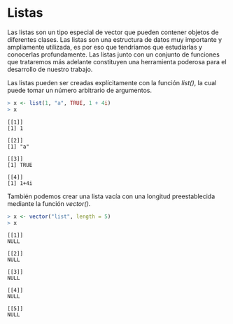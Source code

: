 
# Listas

Las listas son un tipo especial de vector que pueden contener objetos de diferentes clases. Las listas son una estructura de datos muy importante y ampliamente utilizada, es por eso que tendríamos que estudiarlas y conocerlas profundamente. Las listas junto con un conjunto de funciones que trataremos más adelante constituyen una herramienta poderosa para el desarrollo de nuestro trabajo.

Las listas pueden ser creadas explícitamente con la función _list()_, la cual puede tomar un número arbitrario de argumentos.


```r
> x <- list(1, "a", TRUE, 1 + 4i)
> x
```

```
[[1]]
[1] 1

[[2]]
[1] "a"

[[3]]
[1] TRUE

[[4]]
[1] 1+4i
```

También podemos crear una lista vacía con una longitud preestablecida mediante la función _vector()_.


```r
> x <- vector("list", length = 5)
> x
```

```
[[1]]
NULL

[[2]]
NULL

[[3]]
NULL

[[4]]
NULL

[[5]]
NULL
```

